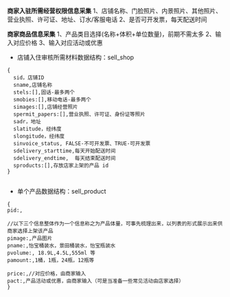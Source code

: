 **商家入驻所需经营权限信息采集**
1、店铺名称、门脸照片、内景照片、其他照片、营业执照、许可证、地址、订水/客服电话
2、是否可开发票，每天配送时间

**商家商品信息采集**
1、产品类目选择(名称+体积+单位数量)，前期不需太多
2、输入对应价格
3、输入对应活动或优惠


* 店铺入住审核所需材料数据结构：sell_shop

```
{
  sid，店铺ID
  sname,店铺名称
  stels:[],固话-最多两个
  smobies:[],移动电话-最多两个
  simages:[],店铺经营照片
  spermit_papers:[],营业执照、许可证、身份证等照片
  sadr，地址
  slatitude，经纬度
  slongitude，经纬度
  sinvoice_status, FALSE-不可开发票、TRUE-可开发票
  sdelivery_starttime,每天开始配送时间
  sdelivery_endtime,  每天结束配送时间
  sproducts:[],存放店家上架的产品 id
}


```

* 单个产品数据结构：sell_product

```
{
pid:,

//以下三个信息整体作为一个信息称之为产品体量，可事先梳理出来，以列表的形式展示出来供商家选择上架该产品
pimage:,产品图片
pname:,怡宝桶装水，景田桶装水，怡宝瓶装水
pvolume:, 18.9L,4.5L,555ml 等
pamount:,1桶，1瓶，24瓶，12瓶等

price:,//对应价格，由商家输入
pact:,产品活动或优惠，由商家输入（可是当准备一些常见活动由店家选择）
}


```

